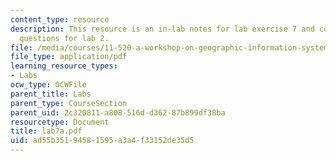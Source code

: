 ```yaml
---
content_type: resource
description: This resource is an in-lab notes for lab exercise 7 and contains homework
  questions for lab 2.
file: /media/courses/11-520-a-workshop-on-geographic-information-systems-fall-2005/ad55b35194581595a3a4f33152de35d5_lab7a.pdf
file_type: application/pdf
learning_resource_types:
- Labs
ocw_type: OCWFile
parent_title: Labs
parent_type: CourseSection
parent_uid: 2c320811-a808-516d-d362-87b899df38ba
resourcetype: Document
title: lab7a.pdf
uid: ad55b351-9458-1595-a3a4-f33152de35d5
---
```

